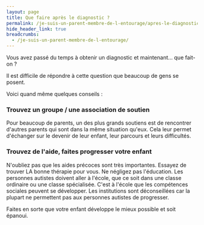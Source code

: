 ```yaml
---
layout: page
title: Que faire après le diagnostic ?
permalink: /je-suis-un-parent-membre-de-l-entourage/apres-le-diagnostic
hide_header_link: true
breadcrumbs:
  - /je-suis-un-parent-membre-de-l-entourage/
---
```


Vous avez passé du temps à obtenir un diagnostic et maintenant… que fait-on&nbsp;?

Il est difficile de répondre à cette question que beaucoup de gens se posent.

Voici quand même quelques conseils :

### Trouvez un groupe / une association de soutien
Pour beaucoup de parents, un des plus grands soutiens est de rencontrer d'autres parents qui sont dans
la même situation qu'eux.  Cela leur permet d'échanger sur le devenir de leur enfant, leur parcours et leurs difficultés.

### Trouvez de l'aide, faites progresser votre enfant
N'oubliez pas que les aides précoces sont très importantes. Essayez de trouver LA bonne thérapie pour vous.
Ne négligez pas l'éducation. Les personnes autistes doivent aller à l'école, que ce soit dans une classe ordinaire ou une classe spécialisée. C'est à l'école que les compétences sociales peuvent se développer.
Les institutions sont déconseillées car la plupart ne permettent pas aux personnes autistes de progresser.

Faites en sorte que votre enfant développe le mieux possible et soit épanoui.

